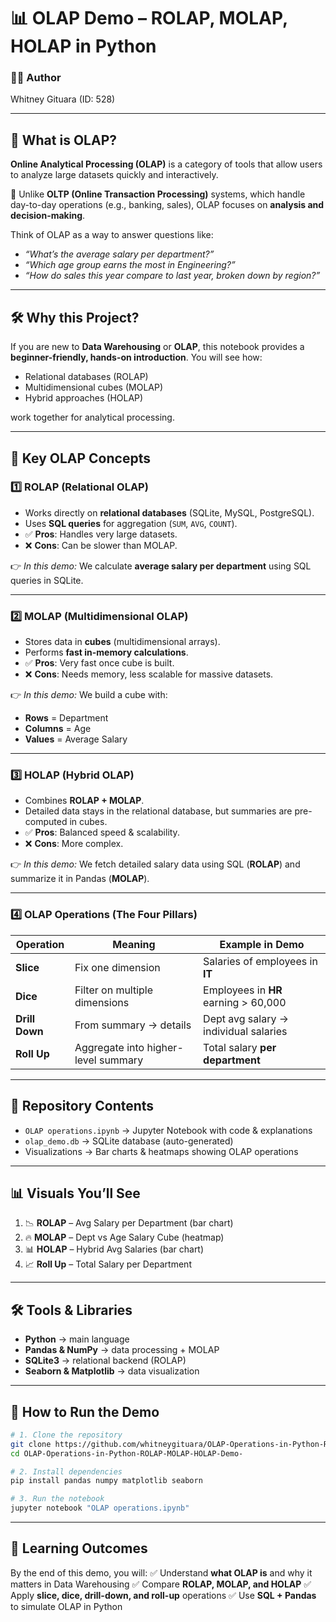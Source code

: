 # 📊 OLAP Demo – ROLAP, MOLAP, HOLAP in Python

### 👩‍💻 Author

Whitney Gituara (ID: 528)

---

## 📖 What is OLAP?

**Online Analytical Processing (OLAP)** is a category of tools that allow users to analyze large datasets quickly and interactively.

🔹 Unlike **OLTP (Online Transaction Processing)** systems, which handle day-to-day operations (e.g., banking, sales), OLAP focuses on **analysis and decision-making**.

Think of OLAP as a way to answer questions like:

* *“What’s the average salary per department?”*
* *“Which age group earns the most in Engineering?”*
* *“How do sales this year compare to last year, broken down by region?”*

---

## 🛠️ Why this Project?

If you are new to **Data Warehousing** or **OLAP**, this notebook provides a **beginner-friendly, hands-on introduction**.
You will see how:

* Relational databases (ROLAP)
* Multidimensional cubes (MOLAP)
* Hybrid approaches (HOLAP)

work together for analytical processing.

---

## 🔑 Key OLAP Concepts

### 1️⃣ ROLAP (Relational OLAP)

* Works directly on **relational databases** (SQLite, MySQL, PostgreSQL).
* Uses **SQL queries** for aggregation (`SUM`, `AVG`, `COUNT`).
* ✅ **Pros**: Handles very large datasets.
* ❌ **Cons**: Can be slower than MOLAP.

👉 *In this demo:* We calculate **average salary per department** using SQL queries in SQLite.

---

### 2️⃣ MOLAP (Multidimensional OLAP)

* Stores data in **cubes** (multidimensional arrays).
* Performs **fast in-memory calculations**.
* ✅ **Pros**: Very fast once cube is built.
* ❌ **Cons**: Needs memory, less scalable for massive datasets.

👉 *In this demo:* We build a cube with:

* **Rows** = Department
* **Columns** = Age
* **Values** = Average Salary

---

### 3️⃣ HOLAP (Hybrid OLAP)

* Combines **ROLAP + MOLAP**.
* Detailed data stays in the relational database, but summaries are pre-computed in cubes.
* ✅ **Pros**: Balanced speed & scalability.
* ❌ **Cons**: More complex.

👉 *In this demo:* We fetch detailed salary data using SQL (**ROLAP**) and summarize it in Pandas (**MOLAP**).

---

### 4️⃣ OLAP Operations (The Four Pillars)

| Operation      | Meaning                             | Example in Demo                       |
| -------------- | ----------------------------------- | ------------------------------------- |
| **Slice**      | Fix one dimension                   | Salaries of employees in **IT**       |
| **Dice**       | Filter on multiple dimensions       | Employees in **HR** earning > 60,000  |
| **Drill Down** | From summary → details              | Dept avg salary → individual salaries |
| **Roll Up**    | Aggregate into higher-level summary | Total salary **per department**       |

---

## 📂 Repository Contents

* `OLAP operations.ipynb` → Jupyter Notebook with code & explanations
* `olap_demo.db` → SQLite database (auto-generated)
* Visualizations → Bar charts & heatmaps showing OLAP operations

---

## 📊 Visuals You’ll See

1. 📉 **ROLAP** – Avg Salary per Department (bar chart)
2. 🔥 **MOLAP** – Dept vs Age Salary Cube (heatmap)
3. 📊 **HOLAP** – Hybrid Avg Salaries (bar chart)
4. 📈 **Roll Up** – Total Salary per Department

---

## 🛠️ Tools & Libraries

* **Python** → main language
* **Pandas & NumPy** → data processing + MOLAP
* **SQLite3** → relational backend (ROLAP)
* **Seaborn & Matplotlib** → data visualization

---

## 🚀 How to Run the Demo

```bash
# 1. Clone the repository
git clone https://github.com/whitneygituara/OLAP-Operations-in-Python-ROLAP-MOLAP-HOLAP-Demo-.git
cd OLAP-Operations-in-Python-ROLAP-MOLAP-HOLAP-Demo-

# 2. Install dependencies
pip install pandas numpy matplotlib seaborn

# 3. Run the notebook
jupyter notebook "OLAP operations.ipynb"
```

---

## 🎯 Learning Outcomes

By the end of this demo, you will:
✅ Understand **what OLAP is** and why it matters in Data Warehousing
✅ Compare **ROLAP, MOLAP, and HOLAP**
✅ Apply **slice, dice, drill-down, and roll-up** operations
✅ Use **SQL + Pandas** to simulate OLAP in Python

